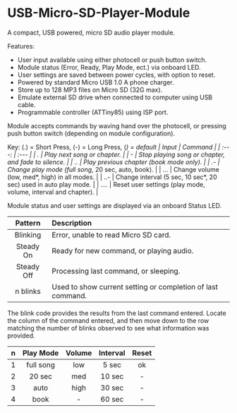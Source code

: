 # USB-Micro-SD-Player-Module
A compact, USB powered, micro SD audio player module.

Features:
 - User input available using either photocell or push button switch.
 - Module status (Error, Ready, Play Mode, ect.) via onboard LED.
 - User settings are saved between power cycles, with option to reset.
 - Powered by standard Micro USB 1.0 A phone charger.
 - Store up to 128 MP3 files on Micro SD (32G max).
 - Emulate external SD drive when connected to computer using USB cable.
 - Programmable controller (ATTiny85) using ISP port.
 
Module accepts commands by waving hand over the photocell, or pressing push button switch (depending on module configuration).

Key: (.) = Short Press, (-) = Long Press, (*) = default
| Input | Command |
| :---: | :--- |
| . | Play next song or chapter. |
| - | Stop playing song or chapter, and fade to silence. |
| .. | Play previous chapter (book mode only). |
| .- | Change play mode (full song*, 20 sec, auto, book). |
| ... | Change volume (low, med*, high) in all modes. |
| ..- | Change interval (5 sec, 10 sec*, 20 sec) used in auto play mode. |
| .... | Reset user settings (play mode, volume, interval and chapter). |

Module status and user settings are displayed via an onboard Status LED.

| Pattern | Description |
| :---: | :--- |
| Blinking | Error, unable to read Micro SD card. |
| Steady On | Ready for new command, or playing audio. |
| Steady Off | Processing last command, or sleeping. |
| n blinks | Used to show current setting or completion of last command. |

The blink code provides the results from the last command entered. Locate the column of the command entered, and then move down to the row matching the number of blinks observed to see what information was provided.

| n | Play Mode | Volume | Interval | Reset |
| :---: | :---: |  :---: | :---: | :---: |
| 1 | full song | low | 5 sec | ok |
| 2 | 20 sec | med | 10 sec | - |
| 3 | auto | high | 30 sec | - |
| 4 | book | - | 60 sec | - |
